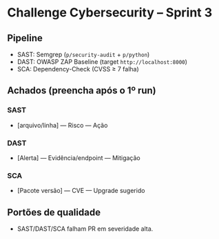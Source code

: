 # Challenge Cybersecurity – Sprint 3

## Pipeline
- SAST: Semgrep (`p/security-audit` + `p/python`)
- DAST: OWASP ZAP Baseline (target `http://localhost:8000`)
- SCA: Dependency-Check (CVSS ≥ 7 falha)

## Achados (preencha após o 1º run)
### SAST
- [arquivo/linha] — Risco — Ação

### DAST
- [Alerta] — Evidência/endpoint — Mitigação

### SCA
- [Pacote versão] — CVE — Upgrade sugerido

## Portões de qualidade
- SAST/DAST/SCA falham PR em severidade alta.